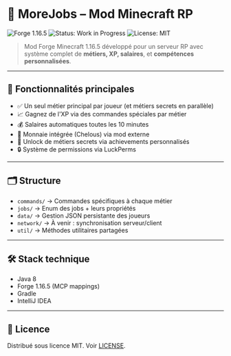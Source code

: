# 🧱 MoreJobs – Mod Minecraft RP

![Forge 1.16.5](https://img.shields.io/badge/Forge-1.16.5-blue)
![Status: Work in Progress](https://img.shields.io/badge/Status-WIP-yellow)
![License: MIT](https://img.shields.io/badge/License-MIT-green)

> Mod Forge Minecraft 1.16.5 développé pour un serveur RP avec système complet de **métiers, XP, salaires**, et **compétences personnalisées**.

---

## 🚀 Fonctionnalités principales

- ✅ Un seul métier principal par joueur (et métiers secrets en parallèle)
- 📈 Gagnez de l'XP via des commandes spéciales par métier
- 💰 Salaires automatiques toutes les 10 minutes
- 💎 Monnaie intégrée (Chelous) via mod externe
- 🧠 Unlock de métiers secrets via achievements personnalisés
- 🔒 Système de permissions via LuckPerms

---

## 🗂️ Structure

- `commands/` → Commandes spécifiques à chaque métier
- `jobs/` → Enum des jobs + leurs propriétés
- `data/` → Gestion JSON persistante des joueurs
- `network/` → À venir : synchronisation serveur/client
- `util/` → Méthodes utilitaires partagées

---

## 🛠️ Stack technique

- Java 8
- Forge 1.16.5 (MCP mappings)
- Gradle
- IntelliJ IDEA

---

## 📄 Licence

Distribué sous licence MIT. Voir [LICENSE](LICENSE).
